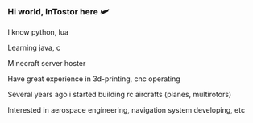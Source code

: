 ### Hi world, InTostor here 🛩

I know python, lua

Learning java, c

Minecraft server hoster

Have great experience in 3d-printing, cnc operating

Several years ago i started building rc aircrafts (planes, multirotors)

Interested in aerospace engineering, navigation system developing, etc
